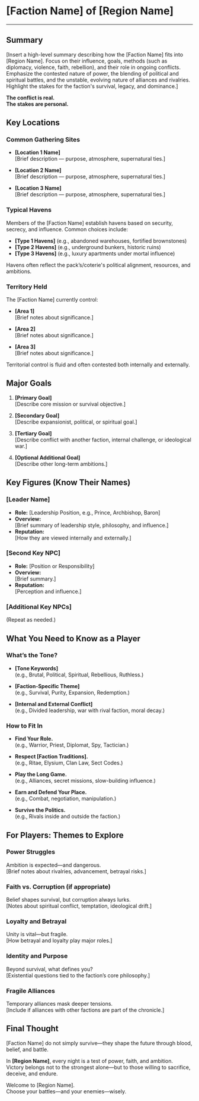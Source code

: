 # [Faction Name] of [Region Name]

---

## Summary

[Insert a high-level summary describing how the [Faction Name] fits into [Region Name]. Focus on their influence, goals, methods (such as diplomacy, violence, faith, rebellion), and their role in ongoing conflicts. Emphasize the contested nature of power, the blending of political and spiritual battles, and the unstable, evolving nature of alliances and rivalries. Highlight the stakes for the faction's survival, legacy, and dominance.]

**The conflict is real.**  
**The stakes are personal.**

## Key Locations

### Common Gathering Sites

- **[Location 1 Name]**  
  [Brief description — purpose, atmosphere, supernatural ties.]

- **[Location 2 Name]**  
  [Brief description — purpose, atmosphere, supernatural ties.]

- **[Location 3 Name]**  
  [Brief description — purpose, atmosphere, supernatural ties.]

### Typical Havens

Members of the [Faction Name] establish havens based on security, secrecy, and influence. Common choices include:

- **[Type 1 Havens]** (e.g., abandoned warehouses, fortified brownstones)
- **[Type 2 Havens]** (e.g., underground bunkers, historic ruins)
- **[Type 3 Havens]** (e.g., luxury apartments under mortal influence)

Havens often reflect the pack’s/coterie's political alignment, resources, and ambitions.

### Territory Held

The [Faction Name] currently control:

- **[Area 1]**  
  [Brief notes about significance.]

- **[Area 2]**  
  [Brief notes about significance.]

- **[Area 3]**  
  [Brief notes about significance.]

Territorial control is fluid and often contested both internally and externally.

## Major Goals

1. **[Primary Goal]**  
   [Describe core mission or survival objective.]

2. **[Secondary Goal]**  
   [Describe expansionist, political, or spiritual goal.]

3. **[Tertiary Goal]**  
   [Describe conflict with another faction, internal challenge, or ideological war.]

4. **[Optional Additional Goal]**  
   [Describe other long-term ambitions.]

## Key Figures (Know Their Names)

### [Leader Name]
- **Role:** [Leadership Position, e.g., Prince, Archbishop, Baron]
- **Overview:**  
  [Brief summary of leadership style, philosophy, and influence.]
- **Reputation:**  
  [How they are viewed internally and externally.]

### [Second Key NPC]
- **Role:** [Position or Responsibility]
- **Overview:**  
  [Brief summary.]
- **Reputation:**  
  [Perception and influence.]

### [Additional Key NPCs]
(Repeat as needed.)

## What You Need to Know as a Player

### What’s the Tone?

- **[Tone Keywords]**  
  (e.g., Brutal, Political, Spiritual, Rebellious, Ruthless.)

- **[Faction-Specific Theme]**  
  (e.g., Survival, Purity, Expansion, Redemption.)

- **[Internal and External Conflict]**  
  (e.g., Divided leadership, war with rival faction, moral decay.)

### How to Fit In

- **Find Your Role.**  
  (e.g., Warrior, Priest, Diplomat, Spy, Tactician.)

- **Respect [Faction Traditions].**  
  (e.g., Ritae, Elysium, Clan Law, Sect Codes.)

- **Play the Long Game.**  
  (e.g., Alliances, secret missions, slow-building influence.)

- **Earn and Defend Your Place.**  
  (e.g., Combat, negotiation, manipulation.)

- **Survive the Politics.**  
  (e.g., Rivals inside and outside the faction.)

## For Players: Themes to Explore

### Power Struggles

Ambition is expected—and dangerous.  
[Brief notes about rivalries, advancement, betrayal risks.]

### Faith vs. Corruption (if appropriate)

Belief shapes survival, but corruption always lurks.  
[Notes about spiritual conflict, temptation, ideological drift.]

### Loyalty and Betrayal

Unity is vital—but fragile.  
[How betrayal and loyalty play major roles.]

### Identity and Purpose

Beyond survival, what defines you?  
[Existential questions tied to the faction’s core philosophy.]

### Fragile Alliances

Temporary alliances mask deeper tensions.  
[Include if alliances with other factions are part of the chronicle.]

## Final Thought

[Faction Name] do not simply survive—they shape the future through blood, belief, and battle.

In **[Region Name]**, every night is a test of power, faith, and ambition.  
Victory belongs not to the strongest alone—but to those willing to sacrifice, deceive, and endure.

Welcome to [Region Name].  
Choose your battles—and your enemies—wisely.